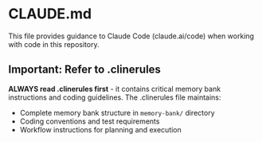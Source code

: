 # CLAUDE.md

This file provides guidance to Claude Code (claude.ai/code) when working with code in this repository.

## Important: Refer to .clinerules

**ALWAYS read .clinerules first** - it contains critical memory bank instructions and coding guidelines. The .clinerules file maintains:
- Complete memory bank structure in `memory-bank/` directory
- Coding conventions and test requirements
- Workflow instructions for planning and execution
